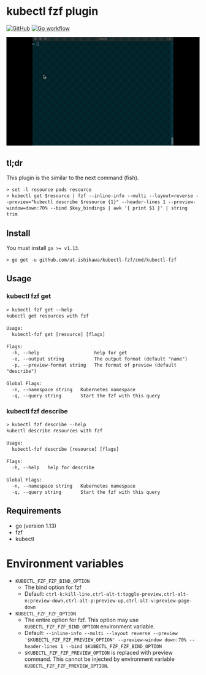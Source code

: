 # kubectl fzf plugin

[![GitHub](https://img.shields.io/github/license/at-ishikawa/kubectl-fzf)](https://github.com/at-ishikawa/kubectl-fzf/blob/master/LICENSE)
[![Go workflow](https://github.com/at-ishikawa/kubectl-fzf/workflows/Go/badge.svg)](https://github.com/at-ishikawa/kubectl-fzf)

![kubectl-fzf get demo](doc/demo.gif)

## tl;dr
This plugin is the similar to the next command (fish).

```fish
> set -l resource pods resource
> kubectl get $resource | fzf --inline-info --multi --layout=reverse --preview="kubectl describe $resource {1}" --header-lines 1 --preview-window=down:70% --bind $key_bindings | awk '{ print $1 }' | string trim
```

## Install
You must install `go >= v1.13`.
```shell script
> go get -u github.com/at-ishikawa/kubectl-fzf/cmd/kubectl-fzf
```

## Usage
### kubectl fzf get
```
> kubectl fzf get --help
kubectl get resources with fzf

Usage:
  kubectl-fzf get [resource] [flags]

Flags:
  -h, --help                    help for get
  -o, --output string           The output format (default "name")
  -p, --preview-format string   The format of preview (default "describe")

Global Flags:
  -n, --namespace string   Kubernetes namespace
  -q, --query string       Start the fzf with this query
```

### kubectl fzf describe
```
> kubectl fzf describe --help
kubectl describe resources with fzf

Usage:
  kubectl-fzf describe [resource] [flags]

Flags:
  -h, --help   help for describe

Global Flags:
  -n, --namespace string   Kubernetes namespace
  -q, --query string       Start the fzf with this query
```

## Requirements
* go (version 1.13)
* fzf
* kubectl


# Environment variables
* `KUBECTL_FZF_FZF_BIND_OPTION`
    * The bind option for fzf
    * Default: `ctrl-k:kill-line,ctrl-alt-t:toggle-preview,ctrl-alt-n:preview-down,ctrl-alt-p:preview-up,ctrl-alt-v:preview-page-down`
* `KUBECTL_FZF_FZF_OPTION`
    * The entire option for fzf. This option may use `KUBECTL_FZF_FZF_BIND_OPTION` environment variable.
    * Default: `--inline-info --multi --layout reverse --preview '$KUBECTL_FZF_FZF_PREVIEW_OPTION' --preview-window down:70% --header-lines 1 --bind $KUBECTL_FZF_FZF_BIND_OPTION`
    * `$KUBECTL_FZF_FZF_PREVIEW_OPTION` is replaced with preview command. This cannot be injected by environment variable `KUBECTL_FZF_FZF_PREVIEW_OPTION`.
